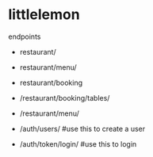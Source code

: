 # littlelemon

endpoints

- restaurant/

- restaurant/menu/

- restaurant/booking

- /restaurant/booking/tables/

- /restaurant/menu/

- /auth/users/  #use this to create a user

- /auth/token/login/  #use this to login
